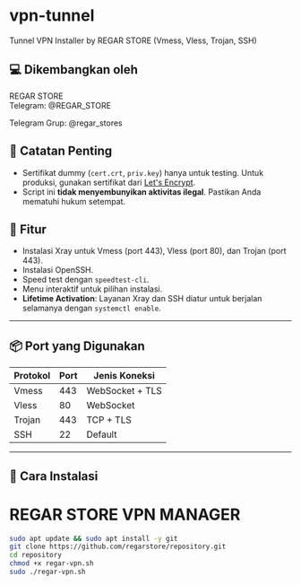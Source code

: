 # vpn-tunnel
Tunnel VPN Installer by REGAR STORE (Vmess, Vless, Trojan, SSH)
## 💻 Dikembangkan oleh
REGAR STORE  
Telegram: @REGAR_STORE 

Telegram Grup: @regar_stores

## 📌 Catatan Penting
- Sertifikat dummy (`cert.crt`, `priv.key`) hanya untuk testing. Untuk produksi, gunakan sertifikat dari [Let's Encrypt](https://letsencrypt.org/).
- Script ini **tidak menyembunyikan aktivitas ilegal**. Pastikan Anda mematuhi hukum setempat.

## 🔧 Fitur
- Instalasi Xray untuk Vmess (port 443), Vless (port 80), dan Trojan (port 443).
- Instalasi OpenSSH.
- Speed test dengan `speedtest-cli`.
- Menu interaktif untuk pilihan instalasi.
- **Lifetime Activation**: Layanan Xray dan SSH diatur untuk berjalan selamanya dengan `systemctl enable`.

---

## 📦 Port yang Digunakan
| Protokol | Port | Jenis Koneksi         |
|---------|------|------------------------|
| Vmess   | 443  | WebSocket + TLS        |
| Vless   | 80   | WebSocket              |
| Trojan  | 443  | TCP + TLS              |
| SSH     | 22   | Default                |

---

## 🚀 Cara Instalasi
# REGAR STORE VPN MANAGER
```bash
sudo apt update && sudo apt install -y git
git clone https://github.com/regarstore/repository.git
cd repository
chmod +x regar-vpn.sh
sudo ./regar-vpn.sh


   

